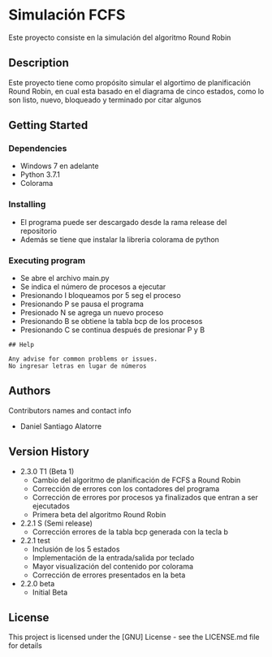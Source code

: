 # Simulación FCFS

Este proyecto consiste en la simulación del algoritmo Round Robin

## Description

Este proyecto tiene como propósito simular el algortimo de 
planificación Round Robin, en cual esta basado en el diagrama de 
cinco estados, como lo son listo, nuevo, bloqueado y
terminado por citar algunos

## Getting Started

### Dependencies

* Windows 7 en adelante
* Python 3.7.1
* Colorama

### Installing

* El programa puede ser descargado desde la rama release del repositorio
* Además se tiene que instalar la libreria colorama de python

### Executing program

* Se abre el archivo main.py
* Se indica el número de procesos a ejecutar
* Presionando I bloqueamos por 5 seg el proceso
* Presionando P se pausa el programa
* Presionado N se agrega un nuevo proceso
* Presionando B se obtiene la tabla bcp de los procesos
* Presionando C se continua después de presionar P y B 
```
## Help

Any advise for common problems or issues.
No ingresar letras en lugar de números
```

## Authors

Contributors names and contact info

* Daniel Santiago Alatorre 

## Version History
* 2.3.0 T1 (Beta 1)
    * Cambio del algoritmo de planificación de FCFS a Round Robin
    * Corrección de errores con los contadores del programa
    * Corrección de errores por procesos ya finalizados que entran a ser ejecutados
    * Primera beta del algoritmo Round Robin
* 2.2.1 S (Semi release)
    * Corrección errores de la tabla bcp generada con la tecla b
* 2.2.1 test
    * Inclusión de los 5 estados
    * Implementación de la entrada/salida por teclado
    * Mayor visualización del contenido por colorama
    * Corrección de errores presentados en la beta
* 2.2.0 beta
    * Initial Beta

## License

This project is licensed under the [GNU] License - see the LICENSE.md file for details
